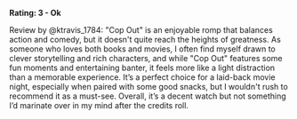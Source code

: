**Rating: 3 - Ok**

Review by @ktravis_1784: "Cop Out" is an enjoyable romp that balances action and comedy, but it doesn't quite reach the heights of greatness. As someone who loves both books and movies, I often find myself drawn to clever storytelling and rich characters, and while "Cop Out" features some fun moments and entertaining banter, it feels more like a light distraction than a memorable experience. It’s a perfect choice for a laid-back movie night, especially when paired with some good snacks, but I wouldn't rush to recommend it as a must-see. Overall, it’s a decent watch but not something I’d marinate over in my mind after the credits roll.
